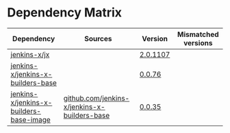 # Dependency Matrix

Dependency | Sources | Version | Mismatched versions
---------- | ------- | ------- | -------------------
[jenkins-x/jx](https://github.com/jenkins-x/jx) |  | [2.0.1107](https://github.com/jenkins-x/jx/releases/tag/v2.0.1107) | 
[jenkins-x/jenkins-x-builders-base](https://github.com/jenkins-x/jenkins-x-builders-base) |  | [0.0.76](https://github.com/jenkins-x/jenkins-x-builders-base/releases/tag/v0.0.76) | 
[jenkins-x/jenkins-x-builders-base-image](https://github.com/jenkins-x/jenkins-x-builders-base-image) | [github.com/jenkins-x/jenkins-x-builders-base](https://github.com/jenkins-x/jenkins-x-builders-base) | [0.0.35]() | 
